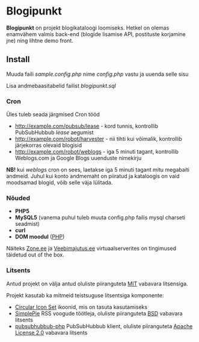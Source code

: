 # Blogipunkt

**Blogipunkt** on projekt blogikataloogi loomiseks. Hetkel on olemas enamvähem valmis back-end (blogide lisamise API, postituste korjamine jne) ning lihtne demo front.

## Install

Muuda faili *sample.config.php* nime *config.php* vastu ja uuenda selle sisu

Lisa andmebaasitabelid failist *blogipunkt.sql*

### Cron

Üles tuleb seada järgmised Cron tööd

  * http://example.com/pubsub/lease - kord tunnis, kontrollib PubSubHubbub *lease* aegumist    
  * http://example.com/robot/harvester - nii tihti kui võimalik, kontrollib järjekorras olevaid blogisid
  * http://example.com/robot/weblogs - iga 5 minuti tagant, kontrollib Weblogs.com ja Google Blogs uuenduste nimekirju
  
**NB!** kui *weblogs* cron on sees, laetakse iga 5 minuti tagant mitu megabaiti andmeid. Juhul kui konto
andmemaht on piiratud ja kataloogis on vaid moodsamad blogid, võib selle väja lülitada.
  
### Nõuded

  * **PHP5**
  * **MySQL5** (vanema puhul tuleb muuta config.php failis mysql charseti seadmist)
  * **curl**
  * **DOM moodul** ([PHP](http://www.php.net/manual/en/book.dom.php))

Näiteks [Zone.ee](http://www.zone.ee) ja [Veebimajutus.ee](http://www.veebimajutus.ee) virtuaalserverites on tingimused täidetud out of the box.

### Litsents

Antud projekt on välja antud oluliste piiranguteta [MIT](blob/master/LICENSE) vabavara litsensiga.

Projekt kasutab ka mitmeid teistsuguse litsentsiga komponente:

  * [Circular Icon Set](http://prothemedesign.com/circular-icons/) ikoonid, mis on tasuta kasutamiseks
  * [SimplePie](http://simplepie.org/) RSS voogude töötleja, oluliste piiranguteta [BSD](http://www.opensource.org/licenses/bsd-license.php) vabavara litsents
  * [pubsubhubbub-php](http://code.google.com/p/pubsubhubbub-php/) PubSubHubbub klient, oluliste piiranguteta [Apache License 2.0](http://www.opensource.org/licenses/apache2.0) vabavara litsents